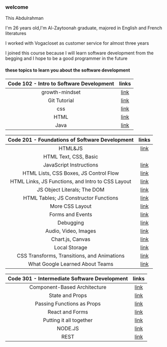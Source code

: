 ### welcome

This Abdulrahman 

I'm 26 years old,I'm Al-Zaytoonah graduate, majored in English and French literatures


I worked with Vogacloset as customer service for almost three years


I joined this course because I will learn software development  from the begging and I hope to be a good programmer in the future 



#### these topics to learn you about the software development


|**Code 102 - Intro to Software Development** | links |                                                      
|:---:  |:--: |
| growth-mindset | [link](https://abdvool.github.io/reading-notes/Code%20102%20Reading%20Notes/growth-mindset) | 
|Git Tutorial | [link](https://abdvool.github.io/reading-notes/Code%20102%20Reading%20Notes/Git%20Tutorial) |
|css | [link](https://abdvool.github.io/reading-notes/Code%20102%20Reading%20Notes/Css) |
|HTML | [link](https://abdvool.github.io/reading-notes/Code%20102%20Reading%20Notes/Htmllab03) |
|Java | [link](https://abdvool.github.io/reading-notes/Code%20102%20Reading%20Notes/Java) |






|**Code 201 - Foundations of Software Development** | links |                                                      
|:---:  |:--: |
|  HTML&JS | [link](https://abdvool.github.io/reading-notes/Code%20201%20Reading%20Notes/HTML%26JS) | 
|HTML Text, CSS, Basic
 JavaScript Instructions  | [link](https://abdvool.github.io/reading-notes/Code%20201%20Reading%20Notes/HTML%20Text%2C%20CSS%20Introduction%2C%20and%20Basic%20JavaScript%20Instructions) |
|HTML Lists, CSS Boxes, JS Control Flow | [link](https://abdvool.github.io/reading-notes/Code%20201%20Reading%20Notes/HTML%20Lists%2C%20CSS%20Boxes%2C%20JS%20Control%20Flow) |
|HTML Links, JS Functions, and Intro to CSS Layout | [link](https://abdvool.github.io/reading-notes/Code%20201%20Reading%20Notes/HTML%20Links%2C%20JS%20Functions%2C%20and%20Intro%20to%20CSS%20Layout) |
|  JS Object Literals; The DOM | [link]( https://abdvool.github.io/reading-notes/Code%20201%20Reading%20Notes/JS%20Object%20Literals%3B%20The%20DOM) | 
|  HTML Tables; JS Constructor Functions | [link](https://abdvool.github.io/reading-notes/Code%20201%20Reading%20Notes/Object-Oriented%20Programming%2C%20HTML%20Tables) | 
|  More CSS Layout | [link](https://abdvool.github.io/reading-notes/Code%20201%20Reading%20Notes/CSS%20Layout) | 
|  Forms and Events | [link](https://abdvool.github.io/reading-notes/Code%20201%20Reading%20Notes/Forms%20and%20JS%20Events) | 
|  Debugging | [link](hthttps://abdvool.github.io/reading-notes/Code%20201%20Reading%20Notes/Debugging) | 
|  Audio, Video, Images | [link](https://abdvool.github.io/reading-notes/Code%20201%20Reading%20Notes/Audio%2C%20Video%2C%20Images) | 
|  Chart.js, Canvas | [link](https://abdvool.github.io/reading-notes//Code%20201%20Reading%20Notes/Chart.js%2C%20Canvas) | 
|  Local Storage | [link](https://abdvool.github.io/reading-notes//Code%20201%20Reading%20Notes/Local%20Storage) | 
| CSS Transforms, Transitions, and Animations| [link](https://abdvool.github.io/reading-notes/CSS%20Transforms%2C%20Transitions%2C%20and%20Animations) | 
|  What Google Learned About Teams| [link](https://abdvool.github.io/reading-notes/What%20Google%20Learned%20About%20Teams) | 









|**Code 301 - Intermediate Software Development** | links |                                                      
|:---:  |:--: |
|  Component-Based Architecture | [link](https://abdvool.github.io/reading-notes/Code%20301%20Reading%20Notes/Introduction%20to%20React%20and%20Components.md) | 
|   State and Props| [link](https://abdvool.github.io/reading-notes/Code%20301%20Reading%20Notes/%20State%20and%20Props.md) | 
|   Passing Functions as Props | [link](https://abdvool.github.io/reading-notes/Code%20301%20Reading%20Notes/Passing%20Functions%20as%20Props.md) | 
|   React and Forms | [link](https://abdvool.github.io/reading-notes/Code%20301%20Reading%20Notes/React%20and%20Forms.md) | 
|   Putting it all together | [link](https://abdvool.github.io/reading-notes/Code%20301%20Reading%20Notes/Putting%20it%20all%20together.md) | 
|   NODE.JS  | [link](https://abdvool.github.io/reading-notes/Code%20301%20Reading%20Notes/Putting%20it%20all%20together.md) | 
|   REST | [link](https://abdvool.github.io/reading-notes/Code%20301%20Reading%20Notes/Putting%20it%20all%20together.md) | 













